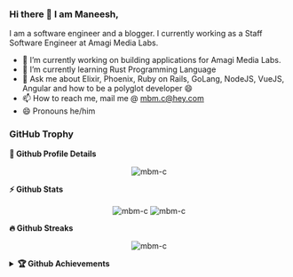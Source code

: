 ### Hi there 👋 I am Maneesh,

I am a software engineer and a blogger. I currently working as a Staff Software Engineer at Amagi Media Labs.


- 🔭 I’m currently working on building applications for Amagi Media Labs.
- 🌱 I’m currently learning Rust Programming Language
- 💬 Ask me about Elixir, Phoenix, Ruby on Rails, GoLang, NodeJS, VueJS, Angular and how to be a polyglot developer 😄
- 📫 How to reach me, mail me @ mbm.c@hey.com
- 😄 Pronouns he/him

### GitHub Trophy
	
  <summary><b>🔎 Github Profile Details</b></summary>
<p align="center"><img height="180em" src="https://github-profile-summary-cards.vercel.app/api/cards/profile-details?username=mbm-c&theme=github_dark" alt="mbm-c" align = "center"/></p>

  <summary><b>⚡ Github Stats</b></summary>
<p align="center"><img height="180em" src="https://github-readme-stats.vercel.app/api?username=mbm-c&hide_border=true&count_private=true&show_icons=true&theme=radical" alt="mbm-c" align = "center"/>
<img height="180em" src="https://github-readme-stats.vercel.app/api/top-langs?username=mbm-c&show_icons=true&locale=en&layout=compact&hide_border=true&theme=radical" alt="mbm-c" align = "center"/></p>

 <summary><b>🔥 Github Streaks</b></summary>
<p align="center"><img src="https://github-readme-streak-stats.herokuapp.com/?user=mbm-c&theme=black-ice&hide_border=true&stroke=0000&background=0D1117&ring=e05397&fire=e05397&currStreakLabel=e05397" alt="mbm-c" /></p>


<details>    -->
 <summary><b>🏆 Github Achievements</b></summary>
<p align="center"> <a href="https://github.com/mbm-c"><img src="https://github-profile-trophy.vercel.app/?username=mbm-c&margin-w=5&theme=radical" alt="mbm-c" /></a> </p>

<br>


![Metrics](/github-metrics.svg)

<a href="https://blog.maneesh.dev/"><img src="https://github.com/mbm-c/mbm-c/blob/master/devcard.svg" width="400" alt="Maneesh's Dev Card"/></a>


<!--
**maneeshbabu/maneeshbabu** is a ✨ _special_ ✨ repository because its `README.md` (this file) appears on your GitHub profile.

Here are some ideas to get you started:

- 🔭 I’m currently working on ...
- 🌱 I’m currently learning ...
- 👯 I’m looking to collaborate on ...
- 🤔 I’m looking for help with ...
- 💬 Ask me about ...
- 📫 How to reach me: ...
- 😄 Pronouns: ...
- ⚡ Fun fact: ...
-->
